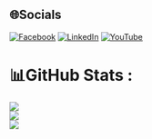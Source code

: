 
## 🌐Socials
[![Facebook](https://img.shields.io/badge/Facebook-%231877F2.svg?logo=Facebook&logoColor=white)](https://facebook.com/https://www.facebook.com/profile.php?id=100021952604584) [![LinkedIn](https://img.shields.io/badge/LinkedIn-%230077B5.svg?logo=linkedin&logoColor=white)](https://linkedin.com/in/https://www.linkedin.com/in/tran-minh-man-4077b8230/) [![YouTube](https://img.shields.io/badge/YouTube-%23FF0000.svg?logo=YouTube&logoColor=white)](https://youtube.com/c/https://www.youtube.com/channel/UCY8L85Rp2JAwHcTCAVFaiiw) 

# 📊GitHub Stats :
![](https://github-readme-stats.vercel.app/api?username=TranMinhMan040702&theme=radical&hide_border=false&include_all_commits=false&count_private=true)<br/>
![](https://github-readme-streak-stats.herokuapp.com/?user=TranMinhMan040702&theme=radical&hide_border=false)<br/>
![](https://github-readme-stats.vercel.app/api/top-langs/?username=TranMinhMan040702&theme=radical&hide_border=false&include_all_commits=false&count_private=true&layout=compact)


